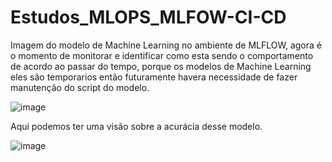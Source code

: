 # Estudos_MLOPS_MLFOW-CI-CD

Imagem do modelo de Machine Learning no ambiente de MLFLOW, agora é o momento de monitorar e identificar como esta sendo o comportamento de acordo ao passar do tempo, porque os modelos de Machine Learning eles são temporarios então futuramente havera necessidade de fazer manutenção do script do modelo.


![image](https://user-images.githubusercontent.com/38964642/230083232-c6914114-ff28-481b-96b5-4d628d422012.png)




Aqui podemos ter uma visão sobre a acurácia desse modelo.








![image](https://user-images.githubusercontent.com/38964642/230083937-9abaabc5-43fb-4a0b-a2e4-98c751d0b716.png)

